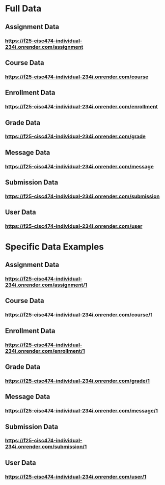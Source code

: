# Full Data
## Assignment Data
### https://f25-cisc474-individual-234i.onrender.com/assignment
## Course Data
### https://f25-cisc474-individual-234i.onrender.com/course
## Enrollment Data
### https://f25-cisc474-individual-234i.onrender.com/enrollment
## Grade Data
### https://f25-cisc474-individual-234i.onrender.com/grade
## Message Data
### https://f25-cisc474-individual-234i.onrender.com/message
## Submission Data
### https://f25-cisc474-individual-234i.onrender.com/submission
## User Data
### https://f25-cisc474-individual-234i.onrender.com/user

# Specific Data Examples
## Assignment Data
### https://f25-cisc474-individual-234i.onrender.com/assignment/1
## Course Data
### https://f25-cisc474-individual-234i.onrender.com/course/1
## Enrollment Data
### https://f25-cisc474-individual-234i.onrender.com/enrollment/1
## Grade Data
### https://f25-cisc474-individual-234i.onrender.com/grade/1
## Message Data
### https://f25-cisc474-individual-234i.onrender.com/message/1
## Submission Data
### https://f25-cisc474-individual-234i.onrender.com/submission/1
## User Data
### https://f25-cisc474-individual-234i.onrender.com/user/1
